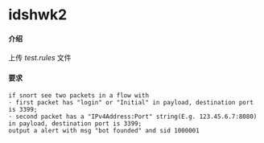 # idshwk2

#### 介绍
上传 *test.rules* 文件

#### 要求
    if snort see two packets in a flow with
    · first packet has "login" or "Initial" in payload, destination port is 3399;
    · second packet has a "IPv4Address:Port" string(E.g. 123.45.6.7:8080) in payload, destination port is 3399;
    output a alert with msg "bot founded" and sid 1000001